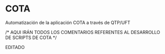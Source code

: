 COTA
====

Automatización de la aplicación COTA a través de QTP/UFT

/* AQUI IRÁN TODOS LOS COMENTARIOS REFERENTES AL DESARROLLO DE SCRIPTS DE COTA */

EDITADO 
